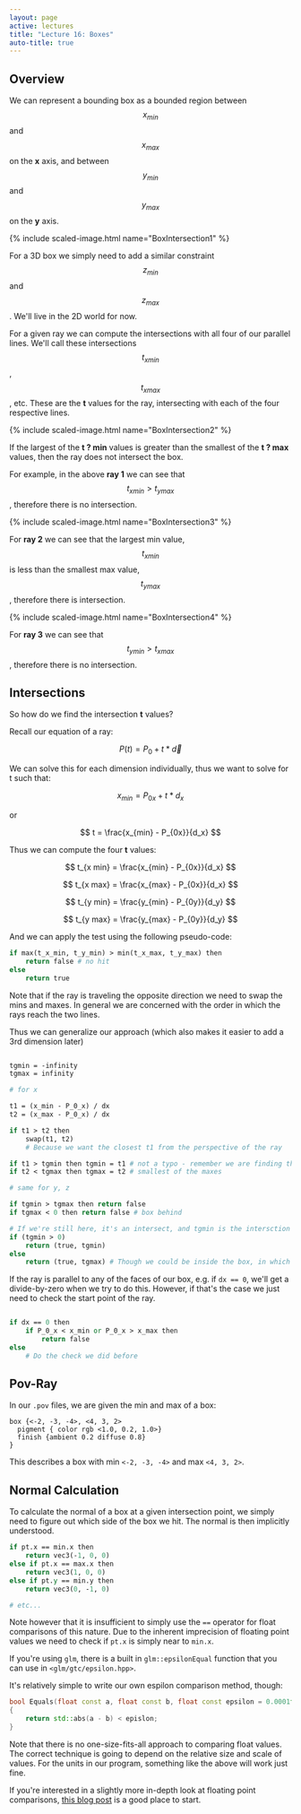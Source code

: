 ```yaml
---
layout: page
active: lectures
title: "Lecture 16: Boxes"
auto-title: true
---
```



## Overview

We can represent a bounding box as a bounded region between $$ x_{min} $$ and $$ x_{max} $$ on the **x** axis, and between $$ y_{min} $$ and $$ y_{max} $$ on the **y** axis.

{% include scaled-image.html name="BoxIntersection1" %}

For a 3D box we simply need to add a similar constraint $$ z_{min} $$ and $$ z_{max} $$.
We'll live in the 2D world for now.

For a given ray we can compute the intersections with all four of our parallel lines.
We'll call these intersections $$ t_{x min} $$, $$ t_{x max} $$, etc.
These are the **t** values for the ray, intersecting with each of the four respective lines.

{% include scaled-image.html name="BoxIntersection2" %}

If the largest of the **t ? min** values is greater than the smallest of the **t ? max** values, then the ray does not intersect the box.

For example, in the above **ray 1** we can see that $$ t_{x min} > t_{y max} $$, therefore there is no intersection.

{% include scaled-image.html name="BoxIntersection3" %}

For **ray 2** we can see that the largest min value, $$ t_{x min} $$ is less than the smallest max value, $$ t_{y max} $$, therefore there is intersection.

{% include scaled-image.html name="BoxIntersection4" %}

For **ray 3** we can see that $$ t_{y min} > t_{x max} $$, therefore there is no intersection.



## Intersections

So how do we find the intersection **t** values?

Recall our equation of a ray:

$$ P(t) = P_0 + t * \vec d $$

We can solve this for each dimension individually, thus we want to solve for t such that:

$$ x_{min} = P_{0x} + t * d_x $$

or

$$ t = \frac{x_{min} - P_{0x}}{d_x} $$

Thus we can compute the four **t** values:

$$ t_{x min} = \frac{x_{min} - P_{0x}}{d_x} $$

$$ t_{x max} = \frac{x_{max} - P_{0x}}{d_x} $$

$$ t_{y min} = \frac{y_{min} - P_{0y}}{d_y} $$

$$ t_{y max} = \frac{y_{max} - P_{0y}}{d_y} $$

And we can apply the test using the following pseudo-code:

```perl
if max(t_x_min, t_y_min) > min(t_x_max, t_y_max) then
    return false # no hit
else
    return true
```

Note that if the ray is traveling the opposite direction we need to swap the mins and maxes.
In general we are concerned with the order in which the rays reach the two lines.

Thus we can generalize our approach (which also makes it easier to add a 3rd dimension later)

```perl

tgmin = -infinity
tgmax = infinity

# for x

t1 = (x_min - P_0_x) / dx
t2 = (x_max - P_0_x) / dx

if t1 > t2 then
    swap(t1, t2)
    # Because we want the closest t1 from the perspective of the ray

if t1 > tgmin then tgmin = t1 # not a typo - remember we are finding the largest of the mins
if t2 < tgmax then tgmax = t2 # smallest of the maxes

# same for y, z

if tgmin > tgmax then return false
if tgmax < 0 then return false # box behind

# If we're still here, it's an intersect, and tgmin is the intersction point
if (tgmin > 0)
    return (true, tgmin)
else
    return (true, tgmax) # Though we could be inside the box, in which case tgmax is the "exit" intersection
```

If the ray is parallel to any of the faces of our box, e.g. if `dx == 0`, we'll get a divide-by-zero when we try to do this.
However, if that's the case we just need to check the start point of the ray.


```perl

if dx == 0 then
    if P_0_x < x_min or P_0_x > x_max then
        return false
else
    # Do the check we did before

```



## Pov-Ray

In our `.pov` files, we are given the min and max of a box:

```
box {<-2, -3, -4>, <4, 3, 2>
  pigment { color rgb <1.0, 0.2, 1.0>}
  finish {ambient 0.2 diffuse 0.8}
}
```

This describes a box with min `<-2, -3, -4>` and max `<4, 3, 2>`.



## Normal Calculation

To calculate the normal of a box at a given intersection point, we simply need to figure out which side of the box we hit.
The normal is then implicitly understood.

```perl
if pt.x == min.x then
    return vec3(-1, 0, 0)
else if pt.x == max.x then
    return vec3(1, 0, 0)
else if pt.y == min.y then
    return vec3(0, -1, 0)

# etc...
```

Note however that it is insufficient to simply use the `==` operator for float comparisons of this nature.
Due to the inherent imprecision of floating point values we need to check if `pt.x` is simply near to `min.x`.

If you're using `glm`, there is a built in `glm::epsilonEqual` function that you can use in `<glm/gtc/epsilon.hpp>`.

It's relatively simple to write our own espilon comparison method, though:

```cpp
bool Equals(float const a, float const b, float const epsilon = 0.0001f)
{
    return std::abs(a - b) < epislon;
}
```

Note that there is no one-size-fits-all approach to comparing float values.
The correct technique is going to depend on the relative size and scale of values.
For the units in our program, something like the above will work just fine.

If you're interested in a slightly more in-depth look at floating point comparisons,
[this blog post](http://realtimecollisiondetection.net/blog/?p=89) is a good place to start.


